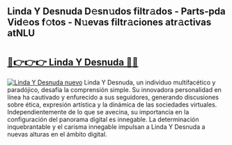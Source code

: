 ## Linda Y Desnuda D𝚎sn𝚞dos filtr𝚊dos - Parts-pda Vid𝚎os f𝚘tos - N𝚞evas filtr𝚊ciones atr𝚊ctivas atNLU

# <h2><a href="http://mb2txc.tromn.icu/?c=Linda+Y+Desnuda">🔗👉👉👉 Linda Y Desnuda 🔗🔗</a></h2>

[![Linda Y Desnuda nuevo](https://i.imgur.com/pEAQMta.gif)](http://mb2txc.tromn.icu/?c=Linda+Y+Desnuda)
Linda Y Desnuda, un individuo multifacético y paradójico, desafía la comprensión simple. Su innovadora personalidad en línea ha cautivado y enfurecido a sus seguidores, generando discusiones sobre ética, expresión artística y la dinámica de las sociedades virtuales. Independientemente de lo que se avecina, su importancia en la configuración del panorama digital es innegable. La determinación inquebrantable y el carisma innegable impulsan a Linda Y Desnuda a nuevas alturas en el ámbito digital.
